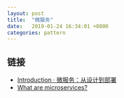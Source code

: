 ```yaml
---
layout: post
title:  "微服务"
date:   2019-01-24 16:34:01 +0800
categories: pattern
---
```


## 链接

* [Introduction · 微服务：从设计到部署](https://docshome.gitbooks.io/microservices/content/)
* [What are microservices?](https://microservices.io/)
